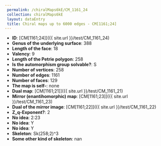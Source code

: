 ```yaml
--- 
 permalink: /chiralMaps6kE/CM_1161_24 
 collection: chiralMaps6kE
 layout: dataEntry
 title: Chiral maps up to 6000 edges - CM[1161;24]
---
```


- **ID**: [CM[1161;24]]({{ site.url }}/test/CM_1161_24)
- **Genus of the underlying surface**: 388
- **Length of the face**: 18
- **Valency**: 9
- **Length of the Petrie polygon**: 258
- **Is the automorphism group solvable?**: S
- **Number of vertices**: 258
- **Number of edges**: 1161
- **Number of faces**: 129
- **The map is self-**: none
- **Dual map**: [CM[1161;21]]({{ site.url }}/test/CM_1161_21)
- **Mirror (enantihomorphic) map**: [CM[1161;23]]({{ site.url }}/test/CM_1161_23)
- **Dual of the mirror image**: [CM[1161;22]]({{ site.url }}/test/CM_1161_22)
- **Z_q-Exponent?**: 2
- **No idea**:  2:23
- **No idea**: Y
- **No idea**: Y
- **Skeleton**: Sk(258;2)^3
- **Some other kind of skeleton**: nan
